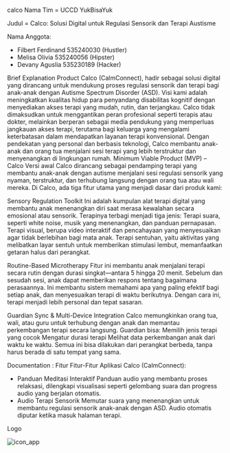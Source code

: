 calco
Nama Tim = UCCD YukBisaYuk

Judul = Calco: Solusi Digital untuk Regulasi Sensorik dan Terapi Austisme

Nama Anggota:

- Filbert Ferdinand 535240030 (Hustler)
- Melisa Olivia 535240056 (Hipster)
- Devany Aguslia 535230189 (Hacker)


Brief Explanation Product
Calco (CalmConnect), hadir sebagai solusi digital yang dirancang untuk mendukung proses regulasi sensorik dan terapi bagi anak-anak dengan Autisme Spectrum Disorder (ASD). Visi kami adalah meningkatkan kualitas hidup para penyandang disabilitas kognitif dengan menyediakan akses terapi yang mudah, rutin, dan terjangkau. Calco tidak dimaksudkan untuk menggantikan peran profesional seperti terapis atau dokter, melainkan berperan sebagai media pendukung yang memperluas jangkauan akses terapi, terutama bagi keluarga yang mengalami keterbatasan dalam mendapatkan layanan terapi konvensional. Dengan pendekatan yang personal dan berbasis teknologi, Calco membantu anak-anak dan orang tua menjalani sesi terapi yang lebih terstruktur dan menyenangkan di lingkungan rumah. Minimum Viable Product (MVP) – Calco Versi awal Calco dirancang sebagai pendamping terapi yang membantu anak-anak dengan autisme menjalani sesi regulasi sensorik yang nyaman, terstruktur, dan terhubung langsung dengan orang tua atau wali mereka. Di Calco, ada tiga fitur utama yang menjadi dasar dari produk kami:

Sensory Regulation Toolkit Ini adalah kumpulan alat terapi digital yang membantu anak menenangkan diri saat merasa kewalahan secara emosional atau sensorik. Terapinya terbagi menjadi tiga jenis: Terapi suara, seperti white noise, musik yang menenangkan, dan panduan pernapasan. Terapi visual, berupa video interaktif dan pencahayaan yang menyesuaikan agar tidak berlebihan bagi mata anak. Terapi sentuhan, yaitu aktivitas yang melibatkan layar sentuh untuk memberikan stimulasi lembut, memanfaatkan getaran halus dari perangkat.

Routine-Based Microtherapy Fitur ini membantu anak menjalani terapi secara rutin dengan durasi singkat—antara 5 hingga 20 menit. Sebelum dan sesudah sesi, anak dapat memberikan respons tentang bagaimana perasaannya. Ini membantu sistem memahami apa yang paling efektif bagi setiap anak, dan menyesuaikan terapi di waktu berikutnya. Dengan cara ini, terapi menjadi lebih personal dan tepat sasaran.

Guardian Sync & Multi-Device Integration Calco memungkinkan orang tua, wali, atau guru untuk terhubung dengan anak dan memantau perkembangan terapi secara langsung. Guardian bisa: Memilih jenis terapi yang cocok Mengatur durasi terapi Melihat data perkembangan anak dari waktu ke waktu. Semua ini bisa dilakukan dari perangkat berbeda, tanpa harus berada di satu tempat yang sama.

Documentation :
Fitur
Fitur-Fitur Aplikasi Calco (CalmConnect):
- Panduan Meditasi Interaktif Panduan audio yang membantu proses relaksasi, dilengkapi visualisasi seperti gelombang suara dan progress audio yang berjalan otomatis.
- Audio Terapi Sensorik Memutar suara yang menenangkan untuk membantu regulasi sensorik anak-anak dengan ASD. Audio otomatis diputar ketika masuk halaman terapi.

Logo

![icon_app](https://github.com/user-attachments/assets/7dd2755e-fbf3-4d91-bcab-74d43e231cf1)


